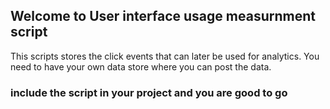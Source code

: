 ## Welcome to User interface usage measurnment script

This scripts stores the click events that can later be used for analytics. You need to have your own data store where you can post the data.

### include the script in your project and you are good to go

